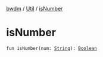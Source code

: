 [bwdm](../index.md) / [Util](index.md) / [isNumber](./is-number.md)

# isNumber

`fun isNumber(num: `[`String`](https://kotlinlang.org/api/latest/jvm/stdlib/kotlin/-string/index.html)`): `[`Boolean`](https://kotlinlang.org/api/latest/jvm/stdlib/kotlin/-boolean/index.html)
